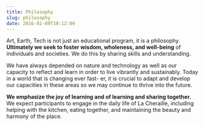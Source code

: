 ```yaml
---
title: Philosophy
slug: philosophy
date: 2016-02-09T10:12:09
---
```


Art, Earth, Tech is not just an educational program, it is a philosophy. <strong>Ultimately we seek to foster wisdom, wholeness, and well-being</strong> of individuals and societies. We do this by sharing skills and understanding.

We have always depended on nature and technology as well as our capacity to reflect and learn in order to live vibrantly and sustainably. Today in a world that is changing ever fast- er, it is crucial to adapt and develop our capacities in these areas so we may continue to thrive into the future.

<strong>We emphasize the joy of learning and of learning and sharing together.</strong> We expect participants to engage in the daily life of La Cheraille, including helping with the kitchen, eating together, and maintaining the beauty and harmony of the place.
